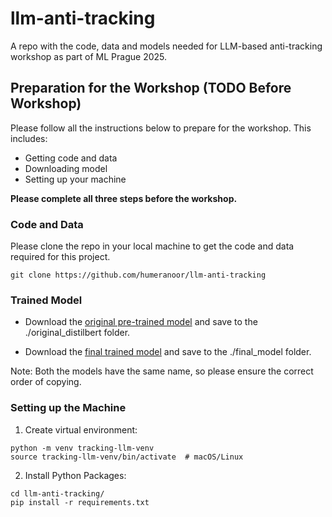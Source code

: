# llm-anti-tracking
A repo with the code, data and models needed for LLM-based anti-tracking workshop as part of ML Prague 2025. 

## Preparation for the Workshop (TODO Before Workshop)
Please follow all the instructions below to prepare for the workshop. This includes:
- Getting code and data
- Downloading model
- Setting up your machine

**Please complete all three steps before the workshop.**

### Code and Data
Please clone the repo in your local machine to get the code and data required for this project.
```
git clone https://github.com/humeranoor/llm-anti-tracking
```

### Trained Model
- Download the [original pre-trained model](https://drive.google.com/file/d/1FuDfbfiNawnfvTQJ5MZLdzBh5xGt1Bfq/view?usp=drive_link) and save to the ./original_distilbert folder.

- Download the [final trained model](https://drive.google.com/file/d/1flzzMz2d5JUlrCByjy4bZ20wnpDSiOYw/view?usp=sharing) and save to the ./final_model folder.

Note: Both the models have the same name, so please ensure the correct order of copying.

### Setting up the Machine
1. Create virtual environment:

```
python -m venv tracking-llm-venv
source tracking-llm-venv/bin/activate  # macOS/Linux
```

2. Install Python Packages: 
```
cd llm-anti-tracking/
pip install -r requirements.txt
```
